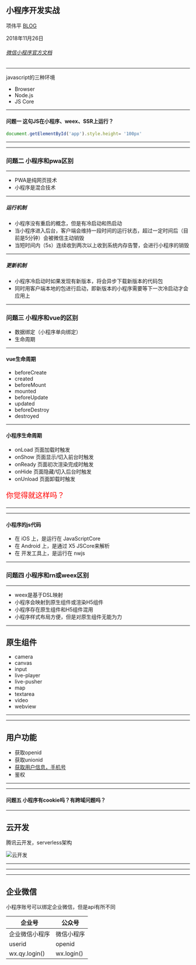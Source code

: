 ## 小程序开发实战

项伟平 [BLOG](https://brandonxiang.vercel.app/)

2018年11月26日

###### [微信小程序官方文档](https://developers.weixin.qq.com/miniprogram/dev/index.html)

----

javascript的三种环境
- Browser
- Node.js
- JS Core

----

#### 问题一 这句JS在小程序、weex、SSR上运行？

```javascript
document.getElementById('app').style.height= '100px'
```

----

<!-- .slide: data-background-image="https://keynote.vercel.app/assets/weapp.jpg" data-background-size="contain" -->

----


### 问题二 小程序和pwa区别

----

- PWA是纯网页技术
- 小程序是混合技术

----

##### 运行机制

- 小程序没有重启的概念，但是有冷启动和热启动
- 当小程序进入后台，客户端会维持一段时间的运行状态，超过一定时间后（目前是5分钟）会被微信主动销毁
- 当短时间内（5s）连续收到两次以上收到系统内存告警，会进行小程序的销毁

----

##### 更新机制

- 小程序冷启动时如果发现有新版本，将会异步下载新版本的代码包
- 同时用客户端本地的包进行启动，即新版本的小程序需要等下一次冷启动才会应用上

----

### 问题三 小程序和vue的区别

- 数据绑定（小程序单向绑定）
- 生命周期

----

#### vue生命周期

- beforeCreate
- created
- beforeMount
- mounted
- beforeUpdate
- updated
- beforeDestroy
- destroyed

----

#### 小程序生命周期

- onLoad 页面加载时触发
- onShow 页面显示/切入前台时触发
- onReady 页面初次渲染完成时触发
- onHide 页面隐藏/切入后台时触发
- onUnload 页面卸载时触发

<p style="color: red; font-size: 20px;">你觉得就这样吗？</p>

----

<!-- .slide: data-background="white" data-background-image="https://keynote.vercel.app/assets/mina-lifecycle.png" data-background-size="contain" -->

----

#### 小程序的js代码

- 在 iOS 上，是运行在 JavaScriptCore 
- 在 Android 上，是通过 X5 JSCore来解析
- 在 开发工具上，是运行在 nwjs

----

### 问题四 小程序和rn或weex区别

----

- weex是基于DSL映射
- 小程序会映射到原生组件或渲染H5组件
- 小程序存在原生组件和H5组件混用
- 小程序样式布局方便，但是对原生组件无能为力

----

## 原生组件

- camera
- canvas
- input
- live-player
- live-pusher
- map
- textarea
- video
- webview

----

<!-- .slide: data-background="white" data-background-image="https://keynote.vercel.app/assets/weapp-native.png" data-background-size="contain" -->

----

## 用户功能

- 获取openid
- 获取unionid
- [获取用户信息，手机号](https://developers.weixin.qq.com/miniprogram/dev/framework/open-ability/login.html)
- 鉴权

----

<!-- .slide: data-background="white" data-background-image="https://keynote.vercel.app/assets/unionid.png" data-background-size="contain" -->



----

#### 问题五 小程序有cookie吗？有跨域问题吗？

----

## 云开发

腾讯云开发，serverless架构

![云开发](https://keynote.vercel.app/assets/cloud-develop.png)

----

<!-- .slide: data-background="white" data-background-image="https://keynote.vercel.app/assets/serverless.png" data-background-size="contain" -->

----

<!-- .slide:  data-background-image="https://keynote.vercel.app/assets/faas.png" data-background-size="contain" -->

----

## 企业微信

小程序账号可以绑定企业微信，但是api有所不同

企业号 | 公众号
---- | ----
企业微信小程序 | 微信小程序
userid | openid
wx.qy.login()| wx.login()